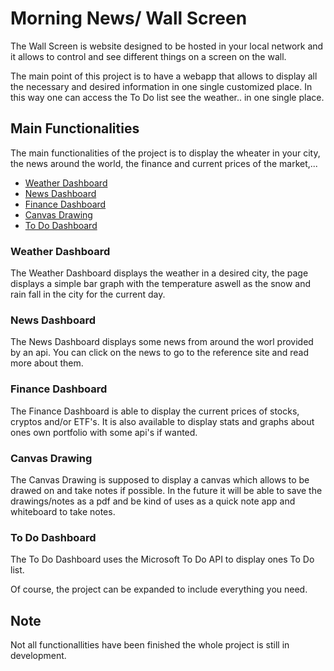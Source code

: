 # Morning News/ Wall Screen

The Wall Screen is website designed to be hosted in your local network and it allows to control and see different things on a screen on the wall. 

The main point of this project is to have a webapp that allows to display all the necessary and desired information in one single customized place. In this way one can access the To Do list see the weather.. in one single place. 

## Main Functionalities
The main functionalities of the project is to display the wheater in your city, the news around the world, the finance and current prices of the market,...

- [Weather Dashboard](#weather-dashboard)
- [News Dashboard](#news-dashboard)
- [Finance Dashboard](#finance-dashboard)
- [Canvas Drawing](#canvas-drawing)
- [To Do Dashboard](#to-do-dashboard)

### Weather Dashboard

The Weather Dashboard displays the weather in a desired city, the page displays a simple bar graph with the temperature aswell as the snow and rain fall in the city for the current day.

### News Dashboard

The News Dashboard displays some news from around the worl provided by an api. You can click on the news to go to the reference site and read more about them.

### Finance Dashboard

The Finance Dashboard is able to display the current prices of stocks, cryptos and/or ETF's. It is also available to display stats and graphs about ones own portfolio with some api's if wanted.

### Canvas Drawing

The Canvas Drawing is supposed to display a canvas which allows to be drawed on and take notes if possible. In the future it will be able to save the drawings/notes as a pdf and be kind of uses as a quick note app and whiteboard to take notes.

### To Do Dashboard

The To Do Dashboard uses the Microsoft To Do API to display ones To Do list. 


Of course, the project can be expanded to include everything you need.


## Note

Not all functionallities have been finished the whole project is still in development.

